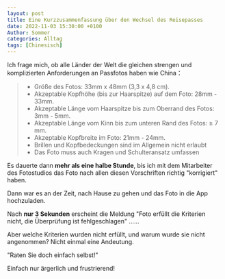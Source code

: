 ```yaml
---
layout: post
title: Eine Kurzzusammenfassung über den Wechsel des Reisepasses
date: 2022-11-03 15:30:00 +0100
Author: Sommer
categories: Alltag
tags: [Chinesisch]
---
```


Ich frage mich, ob alle Länder der Welt die gleichen strengen und komplizierten Anforderungen an Passfotos haben wie China：

> - Größe des Fotos: 33mm x 48mm (3,3 x 4,8 cm).
> - Akzeptable Kopfhöhe (bis zur Haarspitze) auf dem Foto: 28mm - 33mm.
> - Akzeptable Länge vom Haarspitze bis zum Oberrand des Fotos: 3mm - 5mm.
> - Akzeptable Länge vom Kinn bis zum unteren Rand des Fotos: ≥ 7 mm.
> - Akzeptable Kopfbreite im Foto: 21mm - 24mm.
> - Brillen und Kopfbedeckungen sind im Allgemein nicht erlaubt
> - Das Foto muss auch Kragen und Schulteransatz umfassen

Es dauerte dann **mehr als eine halbe Stunde**, bis ich mit dem Mitarbeiter des Fotostudios das Foto nach allen diesen Vorschriften richtig "korrigiert" haben.

Dann war es an der Zeit, nach Hause zu gehen und das Foto in die App hochzuladen.

Nach **nur 3 Sekunden** erscheint die Meldung "Foto erfüllt die Kriterien nicht, die Überprüfung ist fehlgeschlagen" ......

Aber welche Kriterien wurden nicht erfüllt, und warum wurde sie nicht angenommen? Nicht einmal eine Andeutung.

"Raten Sie doch einfach selbst!"

Einfach nur ärgerlich und frustrierend!
